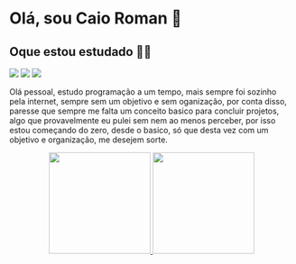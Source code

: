 # Olá, sou Caio Roman 👋

## Oque estou estudado ✍🏽 <br> 
<img src="https://img.icons8.com/color/48/000000/html-5--v1.png"/> <img src="https://img.icons8.com/color/48/000000/css3.png"/> 
<img src="https://img.icons8.com/color/48/000000/git.png"/>

<p>
  Olá pessoal, estudo programação a um tempo, mais sempre foi sozinho pela internet, sempre sem um objetivo e sem oganização, por conta disso, paresse que sempre me falta um conceito basico para concluir projetos, algo que provavelmente eu pulei sem nem ao menos perceber, por isso estou começando do zero, desde o basico, só que desta vez com um objetivo e organização, me desejem sorte.
</p>
<div align="center">
  <a href="https://github.com/CaioRoman">
  <img height="180em" src="https://github-readme-stats.vercel.app/api?username=CaioRoman&show_icons=true&theme=dark&include_all_commits=true&count_private=true"/>
  <img height="180em" src="https://github-readme-stats.vercel.app/api/top-langs/?username=CaioRoman&layout=compact&langs_count=7&theme=dark"/>
</div>
